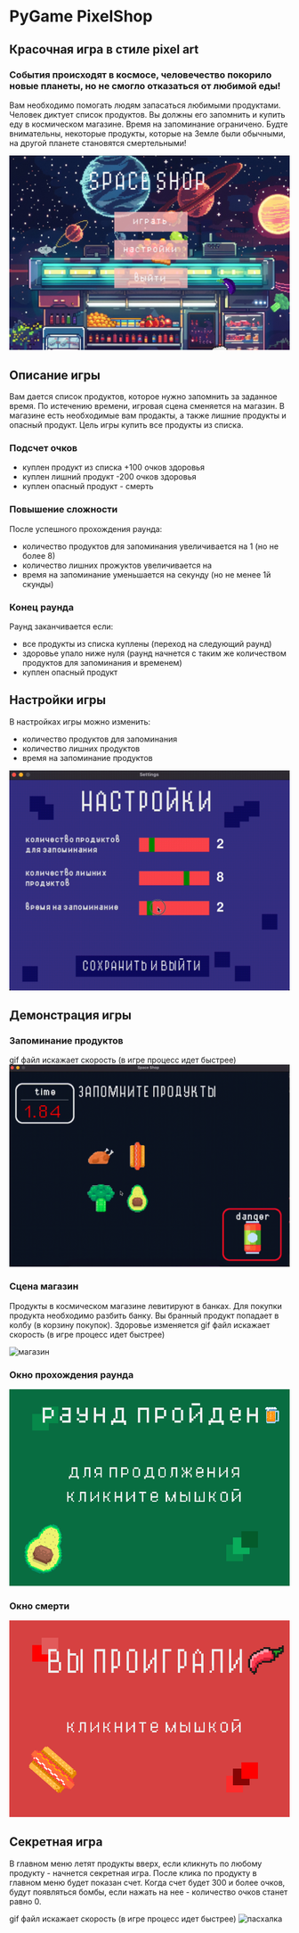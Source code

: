 # PyGame PixelShop
## Красочная игра в стиле pixel art
### События происходят в космосе, человечество покорило новые планеты, но не смогло отказаться от любимой еды!

Вам необходимо помогать людям запасаться любимыми продуктами.
Человек диктует список продуктов. Вы должны его запомнить и купить еду в космическом магазине.
Время на запоминание ограничено.
Будте внимательны, некоторые продукты, которые на Земле были обычными, на другой планете становятся смертельными!

![меню с пасхалкой](/demo_results/picture/main_menu.jpeg)

## Описание игры

Вам дается список продуктов, которое нужно запомнить за заданное время. По истечению времени, игровая сцена сменяется на магазин. В магазине есть необходимые вам продакты, а также лишние продукты и опасный продукт. Цель игры купить все продукты из списка. 

### Подсчет очков

- куплен продукт из списка +100 очков здоровья
- куплен лишний продукт -200 очков здоровья
- куплен опасный продукт - смерть

### Повышение сложности

После успешного прохождения раунда:
- количество продуктов для запоминания увеличивается на 1 (но не более 8)
- количество лишних прожуктов увеличивается на 
- время на запоминание уменьшается на секунду (но не менее 1й скунды)


### Конец раунда

Раунд заканчивается если:
- все продукты из списка куплены (переход на следующий раунд)
- здоровье упало ниже нуля (раунд начнется с таким же количеством продуктов для запоминания и временем)
- куплен опасный продукт

## Настройки игры

В настройках игры можно изменить: 
- количество продуктов для запоминания
- количество лишних продуктов
- время на запоминание продуктов

![настройки игры](/demo_results/gif/settings.gif)

## Демонстрация игры

### Запоминание продуктов

gif файл искажает скорость (в игре процесс идет быстрее)
![запоминание](/demo_results/gif/memory_list.gif)

### Сцена магазин

Продукты в космическом магазине левитируют в банках. Для покупки продукта необходимо разбить банку. Вы бранный продукт попадает в колбу (в корзину покупок). Здоровье изменяется
gif файл искажает скорость (в игре процесс идет быстрее)

![магазин](/demo_results/gif/game_process.gif)

### Окно прохождения раунда

![раунд выигран](/demo_results/picture/r_win.png)

### Окно смерти

![раунд проигран](/demo_results/picture/loose.png)


## Секретная игра

В главном меню летят продукты вверх, если кликнуть по любому продукту - начнется секретная игра. После клика по продукту в главном меню будет показан счет. Когда счет будет 300 и более очков, будут появляться бомбы, если нажать на нее - количество очков станет равно 0.

gif файл искажает скорость (в игре процесс идет быстрее)
![пасхалка](/demo_results/gif/mini_game.gif)









